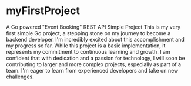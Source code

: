 # myFirstProject
A Go powered "Event Booking" REST API Simple Project
This is my very first simple Go project, a stepping stone on my journey to become a backend developer. I'm incredibly excited about this accomplishment and my progress so far.
While this project is a basic implementation, it represents my commitment to continuous learning and growth. I am confident that with dedication and a passion for technology, I will soon be contributing to larger and more complex projects, especially as part of a team. I'm eager to learn from experienced developers and take on new challenges.
